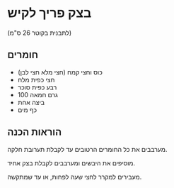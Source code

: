 # בצק פריך לקיש

(לתבנית בקוטר 26 ס"מ)

## חומרים

- כוס וחצי קמח (חצי מלא חצי לבן)
- חצי כפית מלח
- רבע כפית סוכר
- 100 גרם חמאה
- ביצה אחת
- כף מים

## הוראות הכנה

מערבבים את כל החומרים הרטובים עד לקבלת תערובת חלקה.

מוסיפים את היבשים ומערבבים לקבלת בצק אחיד.

מעבירים למקרר לחצי שעה לפחות, או עד שמתקשה.
